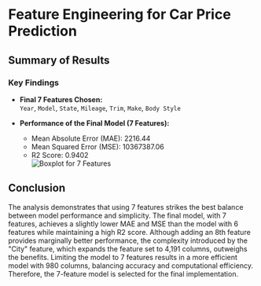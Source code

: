 # Feature Engineering for Car Price Prediction

## Summary of Results

### Key Findings

- **Final 7 Features Chosen:**  
  `Year`, `Model`, `State`, `Mileage`, `Trim`, `Make`, `Body Style`

- **Performance of the Final Model (7 Features):**
  - Mean Absolute Error (MAE): 2216.44
  - Mean Squared Error (MSE): 10367387.06
  - R2 Score: 0.9402  
  ![Boxplot for 7 Features](https://github.com/user-attachments/assets/c8c22af9-b9b7-4b9d-91ac-4b87bf726229)

## Conclusion

The analysis demonstrates that using 7 features strikes the best balance between model performance and simplicity. The final model, with 7 features, achieves a slightly lower MAE and MSE than the model with 6 features while maintaining a high R2 score. Although adding an 8th feature provides marginally better performance, the complexity introduced by the "City" feature, which expands the feature set to 4,191 columns, outweighs the benefits. Limiting the model to 7 features results in a more efficient model with 980 columns, balancing accuracy and computational efficiency. Therefore, the 7-feature model is selected for the final implementation.
